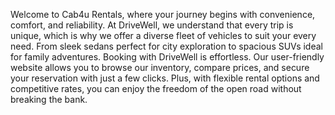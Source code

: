 Welcome to Cab4u Rentals, where your journey begins with convenience, comfort, and reliability.
At DriveWell, we understand that every trip is unique, which is why we offer a diverse fleet of vehicles to suit your every need. From sleek sedans perfect for city exploration to spacious SUVs ideal for family adventures.
Booking with DriveWell is effortless. Our user-friendly website allows you to browse our inventory, compare prices, and secure your reservation with just a few clicks. Plus, with flexible rental options and competitive rates, you can enjoy the freedom of the open road without breaking the bank.
